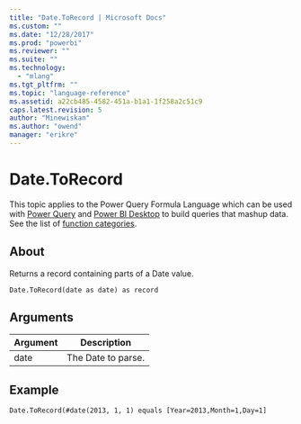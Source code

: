 ```yaml
---
title: "Date.ToRecord | Microsoft Docs"
ms.custom: ""
ms.date: "12/28/2017"
ms.prod: "powerbi"
ms.reviewer: ""
ms.suite: ""
ms.technology: 
  - "mlang"
ms.tgt_pltfrm: ""
ms.topic: "language-reference"
ms.assetid: a22cb485-4582-451a-b1a1-1f258a2c51c9
caps.latest.revision: 5
author: "Minewiskan"
ms.author: "owend"
manager: "erikre"
---
```

# Date.ToRecord
This topic applies to the Power Query Formula Language which can be used with [Power Query](https://support.office.com/article/Introduction-to-Microsoft-Power-Query-for-Excel-6E92E2F4-2079-4E1F-BAD5-89F6269CD605) and [Power BI Desktop](http://go.microsoft.com/fwlink/p/?LinkId=618607) to build queries that mashup data. See the list of [function categories](https://msdn.microsoft.com/en-us/library/mt211003.aspx).  
  
## About  
Returns a record containing parts of a Date value.  
  
```  
Date.ToRecord(date as date) as record  
```  
  
## Arguments  
  
|Argument|Description|  
|------------|---------------|  
|date|The Date to parse.|  
  
## Example  
  
```  
Date.ToRecord(#date(2013, 1, 1) equals [Year=2013,Month=1,Day=1]  
```  
